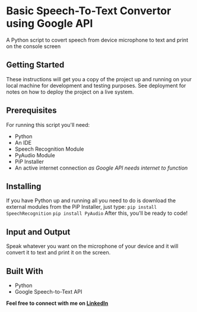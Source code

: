 # Basic Speech-To-Text Convertor using Google API

A Python script to covert speech from device microphone to text and print on the console screen

## Getting Started

These instructions will get you a copy of the project up and running on your local machine for development and testing purposes. See deployment for notes on how to deploy the project on a live system.

## Prerequisites

For running this script you'll need:
* Python
* An IDE
* Speech Recognition Module
* PyAudio Module
* PiP Installer
* An active internet connection *as Google API needs internet to function*

## Installing

If you have Python up and running all you need to do is download the external modules from the PiP Installer, just type:
```pip install SpeechRecognition```
```pip install PyAudio```
After this, you'll be ready to code!

## Input and Output

Speak whatever you want on the microphone of your device and it will convert it to text and print it on the screen.

## Built With 

* Python
* Google Speech-to-Text API 

**Feel free to connect with me on [LinkedIn](https://www.linkedin.com/in/kg1510/)**
